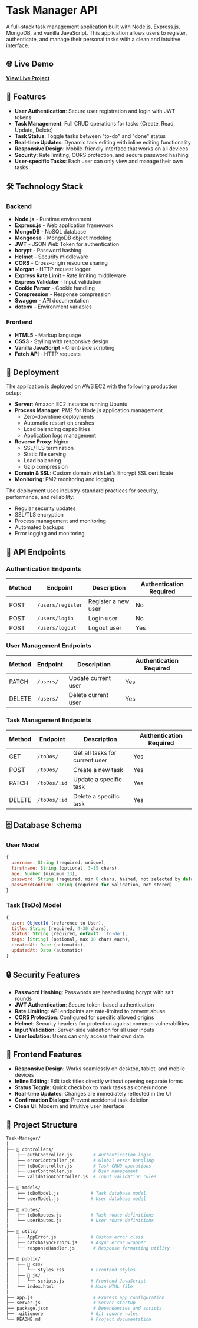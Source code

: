 # Task Manager API
A full-stack task management application built with Node.js, Express.js, MongoDB, and vanilla JavaScript. This application allows users to register, authenticate, and manage their personal tasks with a clean and intuitive interface.

## 🌐 Live Demo

**[View Live Project](https://task-manager.me/)**

## 🚀 Features

- **User Authentication**: Secure user registration and login with JWT tokens
- **Task Management**: Full CRUD operations for tasks (Create, Read, Update, Delete)
- **Task Status**: Toggle tasks between "to-do" and "done" status
- **Real-time Updates**: Dynamic task editing with inline editing functionality
- **Responsive Design**: Mobile-friendly interface that works on all devices
- **Security**: Rate limiting, CORS protection, and secure password hashing
- **User-specific Tasks**: Each user can only view and manage their own tasks

## 🛠️ Technology Stack

### Backend
- **Node.js** - Runtime environment
- **Express.js** - Web application framework
- **MongoDB** - NoSQL database
- **Mongoose** - MongoDB object modeling
- **JWT** - JSON Web Token for authentication
- **bcrypt** - Password hashing
- **Helmet** - Security middleware
- **CORS** - Cross-origin resource sharing
- **Morgan** - HTTP request logger
- **Express Rate Limit** - Rate limiting middleware
- **Express Validator** - Input validation
- **Cookie Parser** - Cookie handling
- **Compression** - Response compression
- **Swagger** - API documentation
- **dotenv** - Environment variables

### Frontend
- **HTML5** - Markup language
- **CSS3** - Styling with responsive design
- **Vanilla JavaScript** - Client-side scripting
- **Fetch API** - HTTP requests

## 🚀 Deployment

The application is deployed on AWS EC2 with the following production setup:

- **Server**: Amazon EC2 instance running Ubuntu
- **Process Manager**: PM2 for Node.js application management
  - Zero-downtime deployments
  - Automatic restart on crashes
  - Load balancing capabilities
  - Application logs management
- **Reverse Proxy**: Nginx
  - SSL/TLS termination
  - Static file serving
  - Load balancing
  - Gzip compression
- **Domain & SSL**: Custom domain with Let's Encrypt SSL certificate
- **Monitoring**: PM2 monitoring and logging

The deployment uses industry-standard practices for security, performance, and reliability:
- Regular security updates
- SSL/TLS encryption
- Process management and monitoring
- Automated backups
- Error logging and monitoring
## 📡 API Endpoints

### Authentication Endpoints

| Method | Endpoint | Description | Authentication Required |
|--------|----------|-------------|------------------------|
| POST | `/users/register` | Register a new user | No |
| POST | `/users/login` | Login user | No |
| POST | `/users/logout` | Logout user | Yes |

### User Management Endpoints

| Method | Endpoint | Description | Authentication Required |
|--------|----------|-------------|------------------------|
| PATCH | `/users/` | Update current user | Yes |
| DELETE | `/users/` | Delete current user | Yes |

### Task Management Endpoints

| Method | Endpoint | Description | Authentication Required |
|--------|----------|-------------|------------------------|
| GET | `/toDos/` | Get all tasks for current user | Yes |
| POST | `/toDos/` | Create a new task | Yes |
| PATCH | `/toDos/:id` | Update a specific task | Yes |
| DELETE | `/toDos/:id` | Delete a specific task | Yes |


## 🗄️ Database Schema

### User Model
```javascript
{
  username: String (required, unique),
  firstname: String (optional, 3-15 chars),
  age: Number (minimum 13),
  password: String (required, min 8 chars, hashed, not selected by default),
  passwordConfirm: String (required for validation, not stored)
}
```

### Task (ToDo) Model
```javascript
{
  user: ObjectId (reference to User),
  title: String (required, 4-30 chars),
  status: String (required, default: 'to-do'),
  tags: [String] (optional, max 10 chars each),
  createdAt: Date (automatic),
  updatedAt: Date (automatic)
}
```

## 🔒 Security Features

- **Password Hashing**: Passwords are hashed using bcrypt with salt rounds
- **JWT Authentication**: Secure token-based authentication
- **Rate Limiting**: API endpoints are rate-limited to prevent abuse
- **CORS Protection**: Configured for specific allowed origins
- **Helmet**: Security headers for protection against common vulnerabilities
- **Input Validation**: Server-side validation for all user inputs
- **User Isolation**: Users can only access their own data

## 🎨 Frontend Features

- **Responsive Design**: Works seamlessly on desktop, tablet, and mobile devices
- **Inline Editing**: Edit task titles directly without opening separate forms
- **Status Toggle**: Quick checkbox to mark tasks as done/undone
- **Real-time Updates**: Changes are immediately reflected in the UI
- **Confirmation Dialogs**: Prevent accidental task deletion
- **Clean UI**: Modern and intuitive user interface

## 📁 Project Structure

```bash
Task-Manager/
│
├── 📂 controllers/
│   ├── authController.js        # Authentication logic
│   ├── errorController.js       # Global error handling
│   ├── toDoController.js        # Task CRUD operations
│   ├── userController.js        # User management
│   └── validationController.js  # Input validation rules
│
├── 📂 models/
│   ├── toDoModel.js            # Task database model
│   └── userModel.js            # User database model
│
├── 📂 routes/
│   ├── toDoRoutes.js           # Task route definitions
│   └── userRoutes.js           # User route definitions
│
├── 📂 utils/
│   ├── AppError.js             # Custom error class
│   ├── catchAsyncErrors.js     # Async error wrapper
│   └── responseHandler.js       # Response formatting utility
│
├── 📂 public/
│   ├── 📂 css/
│   │   └── styles.css          # Frontend styles
│   ├── 📂 js/
│   │   └── scripts.js          # Frontend JavaScript
│   └── index.html              # Main HTML file
│
├── app.js                       # Express app configuration
├── server.js                    # Server startup
├── package.json                 # Dependencies and scripts
├── .gitignore                  # Git ignore rules
└── README.md                   # Project documentation
```

